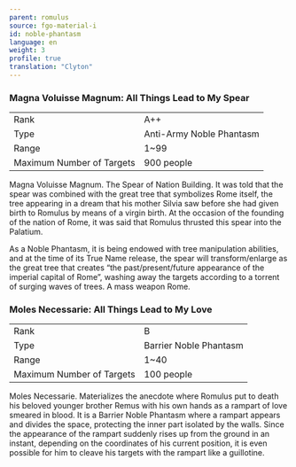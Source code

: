 ```yaml
---
parent: romulus
source: fgo-material-i
id: noble-phantasm
language: en
weight: 3
profile: true
translation: "Clyton"
---
```


### Magna Voluisse Magnum: All Things Lead to My Spear

<table>
  <tr><td>Rank</td><td>A++</td></tr>
  <tr><td>Type</td><td>Anti-Army Noble Phantasm</td></tr>
  <tr><td>Range</td><td>1~99</td></tr>
  <tr><td>Maximum Number of Targets</td><td>900 people</td></tr>
</table>

Magna Voluisse Magnum.
The Spear of Nation Building. It was told that the spear was combined with the great tree that symbolizes Rome itself, the tree appearing in a dream that his mother Silvia saw before she had given birth to Romulus by means of a virgin birth. At the occasion of the founding of the nation of Rome, it was said that Romulus thrusted this spear into the Palatium.

As a Noble Phantasm, it is being endowed with tree manipulation abilities, and at the time of its True Name release, the spear will transform/enlarge as the great tree that creates “the past/present/future appearance of the imperial capital of Rome”, washing away the targets according to a torrent of surging waves of trees. A mass weapon Rome.

### Moles Necessarie: All Things Lead to My Love

<table>
  <tr><td>Rank</td><td>B</td></tr>
  <tr><td>Type</td><td>Barrier Noble Phantasm</td></tr>
  <tr><td>Range</td><td>1~40</td></tr>
  <tr><td>Maximum Number of Targets</td><td>100 people</td></tr>
</table>

Moles Necessarie.
Materializes the anecdote where Romulus put to death his beloved younger brother Remus with his own hands as a rampart of love smeared in blood. It is a Barrier Noble Phantasm where a rampart appears and divides the space, protecting the inner part isolated by the walls. Since the appearance of the rampart suddenly rises up from the ground in an instant, depending on the coordinates of his current position, it is even possible for him to cleave his targets with the rampart like a guillotine.
